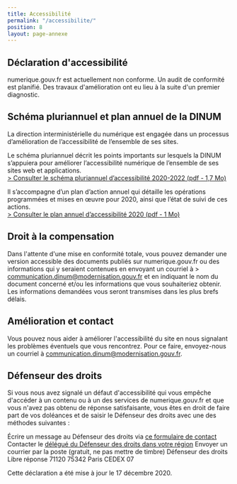 ```yaml
---
title: Accessibilité
permalink: "/accessibilite/"
position: 8
layout: page-annexe
---
```


## Déclaration d'accessibilité
numerique.gouv.fr est actuellement non conforme.
Un audit de conformité est planifié. Des travaux d'amélioration ont eu lieu à la suite d'un premier diagnostic.

## Schéma pluriannuel et plan annuel de la DINUM
La direction interministérielle du numérique est engagée dans un processus d’amélioration de l’accessibilité de l’ensemble de ses sites.

Le schéma pluriannuel décrit les points importants sur lesquels la DINUM s’appuiera pour améliorer l’accessibilité numérique de l’ensemble de ses sites web et applications.
<br>[> Consulter le schéma pluriannuel d’accessibilité 2020-2022 (pdf - 1,7 Mo)](/uploads/DINUM_SchemaPluriannuel_2020.pdf)

Il s’accompagne d’un plan d’action annuel qui détaille les opérations programmées et mises en œuvre pour 2020, ainsi que l’état de suivi de ces actions.
<br>[> Consulter le plan annuel d’accessibilité 2020 (pdf - 1 Mo)](/uploads/DINUM_PlanAnnuel_2020.pdf)

## Droit à la compensation
Dans l'attente d'une mise en conformité totale, vous pouvez demander une version accessible des documents publiés sur numerique.gouv.fr ou des informations qui y seraient contenues en envoyant un courriel à > communication.dinum@modernisation.gouv.fr et en indiquant le nom du document concerné et/ou les informations que vous souhaiteriez obtenir. Les informations demandées vous seront transmises dans les plus brefs délais.

## Amélioration et contact
Vous pouvez nous aider à améliorer l'accessibilité du site en nous signalant les problèmes éventuels que vous rencontrez. Pour ce faire, envoyez-nous un courriel à communication.dinum@modernisation.gouv.fr.

## Défenseur des droits
Si vous nous avez signalé un défaut d'accessibilité qui vous empêche d'accéder à un contenu ou à un des services de numerique.gouv.fr et que vous n'avez pas obtenu de réponse satisfaisante, vous êtes en droit de faire part de vos doléances et de saisir le Défenseur des droits avec une des méthodes suivantes :

Écrire un message au Défenseur des droits via [ce formulaire de contact](https://formulaire.defenseurdesdroits.fr/)
Contacter le [délégué du Défenseur des droits dans votre région](https://www.defenseurdesdroits.fr/saisir/delegues)
Envoyer un courrier par la poste (gratuit, ne pas mettre de timbre)
Défenseur des droits
Libre réponse 71120
75342 Paris CEDEX 07


Cette déclaration a été mise à jour le 17 décembre 2020.
